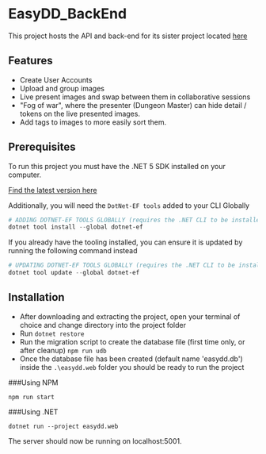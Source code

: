 # EasyDD_BackEnd
This project hosts the API and back-end for its sister project located [here](https://github.com/Miboch/EasyDD_FrontEnd)

## Features
 - Create User Accounts
 - Upload and group images
 - Live present images and swap between them in collaborative sessions
 - "Fog of war", where the presenter (Dungeon Master) can hide detail / tokens on the live presented images.
 - Add tags to images to more easily sort them.

## Prerequisites
To run this project you must have the .NET 5 SDK installed on your computer.

[Find the latest version here](https://dotnet.microsoft.com/download/dotnet/5.0)

Additionally, you will need the `DotNet-EF tools` added to your CLI Globally

```powershell
# ADDING DOTNET-EF TOOLS GLOBALLY (requires the .NET CLI to be installed first):
dotnet tool install --global dotnet-ef   
```

If you already have the tooling installed, you can ensure it is updated by running the following command instead

```powershell
# UPDATING DOTNET-EF TOOLS GLOBALLY (requires the .NET CLI to be installed first):
dotnet tool update --global dotnet-ef
```

## Installation
 - After downloading and extracting the project, open your terminal of choice and change directory into the project folder
 - Run `dotnet restore`
 - Run the migration script to create the database file (first time only, or after cleanup) `npm run udb`
 - Once the database file has been created (default name 'easydd.db') inside the `.\easydd.web` folder you should be ready to run the project 
 
 ###Using NPM
 ```
 npm run start
 ```

###Using .NET

```
dotnet run --project easydd.web
``` 

The server should now be running on localhost:5001.
